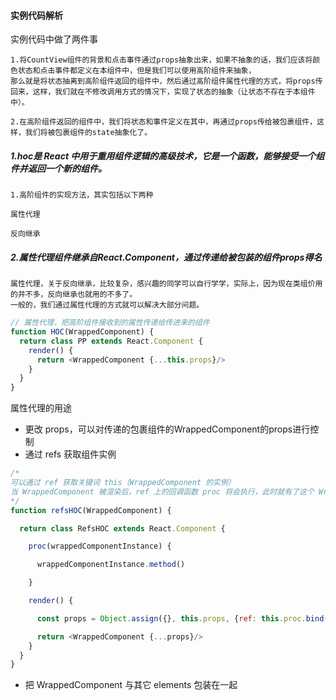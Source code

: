 #### 实例代码解析
实例代码中做了两件事
```
1.将CountView组件的背景和点击事件通过props抽象出来，如果不抽象的话，我们应该将颜色状态和点击事件都定义在本组件中，但是我们可以使用高阶组件来抽象，
那么就是将状态抽离到高阶组件返回的组件中，然后通过高阶组件属性代理的方式，将props传回来，这样，我们就在不修改调用方式的情况下，实现了状态的抽象（让状态不存在于本组件中）。

2.在高阶组件返回的组件中，我们将状态和事件定义在其中，再通过props传给被包裹组件，这样，我们将被包裹组件的state抽象化了。
```

##### 1.hoc是 React 中用于重用组件逻辑的高级技术，它是一个函数，能够接受一个组件并返回一个新的组件。
```
1.高阶组件的实现方法，其实包括以下两种

属性代理

反向继承
```

##### 2.属性代理组件继承自React.Component，通过传递给被包装的组件props得名

```
属性代理，关于反向继承，比较复杂，感兴趣的同学可以自行学学，实际上，因为现在类组价用的并不多，反向继承也就用的不多了。
一般的，我们通过属性代理的方式就可以解决大部分问题。
```

```javaScript
// 属性代理，把高阶组件接收到的属性传递给传进来的组件
function HOC(WrappedComponent) {
  return class PP extends React.Component {
    render() {
      return <WrappedComponent {...this.props}/>
    }
  }
}
```
属性代理的用途
+ 更改 props，可以对传递的包裹组件的WrappedComponent的props进行控制
+ 通过 refs 获取组件实例

```javaScript
/*
可以通过 ref 获取关键词 this（WrappedComponent 的实例）
当 WrappedComponent 被渲染后，ref 上的回调函数 proc 将会执行，此时就有了这个 WrappedComponent 的实例的引用
*/
function refsHOC(WrappedComponent) {

  return class RefsHOC extends React.Component {

    proc(wrappedComponentInstance) {

      wrappedComponentInstance.method()

    }

    render() {

      const props = Object.assign({}, this.props, {ref: this.proc.bind(this)})

      return <WrappedComponent {...props}/>
    }
  }
}
```
+ 把 WrappedComponent 与其它 elements 包装在一起